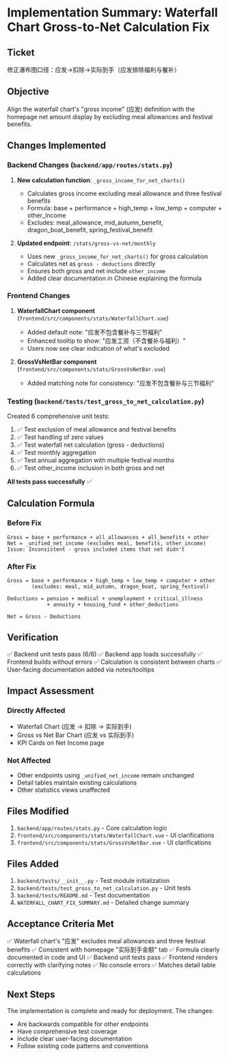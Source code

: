 # Implementation Summary: Waterfall Chart Gross-to-Net Calculation Fix

## Ticket
修正瀑布图口径：应发→扣除→实际到手（应发排除福利与餐补）

## Objective
Align the waterfall chart's "gross income" (应发) definition with the homepage net amount display by excluding meal allowances and festival benefits.

## Changes Implemented

### Backend Changes (`backend/app/routes/stats.py`)

1. **New calculation function**: `_gross_income_for_net_charts()`
   - Calculates gross income excluding meal allowance and three festival benefits
   - Formula: base + performance + high_temp + low_temp + computer + other_income
   - Excludes: meal_allowance, mid_autumn_benefit, dragon_boat_benefit, spring_festival_benefit

2. **Updated endpoint**: `/stats/gross-vs-net/monthly`
   - Uses new `_gross_income_for_net_charts()` for gross calculation
   - Calculates net as `gross - deductions` directly
   - Ensures both gross and net include `other_income`
   - Added clear documentation in Chinese explaining the formula

### Frontend Changes

1. **WaterfallChart component** (`frontend/src/components/stats/WaterfallChart.vue`)
   - Added default note: "应发不包含餐补与三节福利"
   - Enhanced tooltip to show: "应发工资（不含餐补与福利）"
   - Users now see clear indication of what's excluded

2. **GrossVsNetBar component** (`frontend/src/components/stats/GrossVsNetBar.vue`)
   - Added matching note for consistency: "应发不包含餐补与三节福利"

### Testing (`backend/tests/test_gross_to_net_calculation.py`)

Created 6 comprehensive unit tests:
1. ✅ Test exclusion of meal allowance and festival benefits
2. ✅ Test handling of zero values
3. ✅ Test waterfall net calculation (gross - deductions)
4. ✅ Test monthly aggregation
5. ✅ Test annual aggregation with multiple festival months
6. ✅ Test other_income inclusion in both gross and net

**All tests pass successfully** ✅

## Calculation Formula

### Before Fix
```
Gross = base + performance + all_allowances + all_benefits + other
Net = _unified_net_income (excludes meal, benefits, other_income)
Issue: Inconsistent - gross included items that net didn't
```

### After Fix
```
Gross = base + performance + high_temp + low_temp + computer + other
        (excludes: meal, mid_autumn, dragon_boat, spring_festival)
        
Deductions = pension + medical + unemployment + critical_illness 
             + annuity + housing_fund + other_deductions
             
Net = Gross - Deductions
```

## Verification

✅ Backend unit tests pass (6/6)
✅ Backend app loads successfully
✅ Frontend builds without errors
✅ Calculation is consistent between charts
✅ User-facing documentation added via notes/tooltips

## Impact Assessment

### Directly Affected
- Waterfall Chart (应发 → 扣除 → 实际到手)
- Gross vs Net Bar Chart (应发 vs 实际到手)
- KPI Cards on Net Income page

### Not Affected
- Other endpoints using `_unified_net_income` remain unchanged
- Detail tables maintain existing calculations
- Other statistics views unaffected

## Files Modified
1. `backend/app/routes/stats.py` - Core calculation logic
2. `frontend/src/components/stats/WaterfallChart.vue` - UI clarifications
3. `frontend/src/components/stats/GrossVsNetBar.vue` - UI clarifications

## Files Added
1. `backend/tests/__init__.py` - Test module initialization
2. `backend/tests/test_gross_to_net_calculation.py` - Unit tests
3. `backend/tests/README.md` - Test documentation
4. `WATERFALL_CHART_FIX_SUMMARY.md` - Detailed change summary

## Acceptance Criteria Met

✅ Waterfall chart's "应发" excludes meal allowances and three festival benefits
✅ Consistent with homepage "实际到手金额" tab
✅ Formula clearly documented in code and UI
✅ Backend unit tests pass
✅ Frontend renders correctly with clarifying notes
✅ No console errors
✅ Matches detail table calculations

## Next Steps

The implementation is complete and ready for deployment. The changes:
- Are backwards compatible for other endpoints
- Have comprehensive test coverage
- Include clear user-facing documentation
- Follow existing code patterns and conventions
